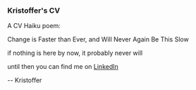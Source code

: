 ### Kristoffer's CV 

A CV Haiku poem:

Change is Faster than Ever, and Will Never Again Be This Slow

if nothing is here by now, it probably never will

until then you can find me on [LinkedIn](https://linkedin.com/in/ultraslice)

 -- Kristoffer
